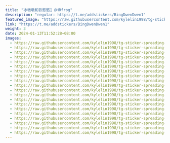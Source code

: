 ```yaml
---
title: "冰墩墩和铁憨憨🐼 @HRfrog"
description: "regular: https://t.me/addstickers/BingDwenDwen1"
featured_image: "https://raw.githubusercontent.com/kylelin1998/tg-sticker-spreading-worldwide-images/main/img/e5371cd7-1a4b-4b95-b0a6-b323b416dfc4.jpg"
link: "https://t.me/addstickers/BingDwenDwen1"
weight: 3
date: 2024-01-13T11:52:28+08:00
images:
  - https://raw.githubusercontent.com/kylelin1998/tg-sticker-spreading-worldwide-images/main/img/e5371cd7-1a4b-4b95-b0a6-b323b416dfc4.jpg
  - https://raw.githubusercontent.com/kylelin1998/tg-sticker-spreading-worldwide-images/main/img/235104cd-f07d-40f9-af67-5bd01b35472e.jpg
  - https://raw.githubusercontent.com/kylelin1998/tg-sticker-spreading-worldwide-images/main/img/74ee5abf-7f57-4cd9-b08b-70b948b9d76b.jpg
  - https://raw.githubusercontent.com/kylelin1998/tg-sticker-spreading-worldwide-images/main/img/85ebb5f8-e051-4a3f-8bff-dcb8bef43e91.jpg
  - https://raw.githubusercontent.com/kylelin1998/tg-sticker-spreading-worldwide-images/main/img/799149e6-ccd8-40ec-a806-6e3d38859e7a.jpg
  - https://raw.githubusercontent.com/kylelin1998/tg-sticker-spreading-worldwide-images/main/img/3af3c14a-4dfb-4926-9f88-4d68f2b8878f.jpg
  - https://raw.githubusercontent.com/kylelin1998/tg-sticker-spreading-worldwide-images/main/img/b9a3d12e-7147-427d-a112-5e6de59fc57a.jpg
  - https://raw.githubusercontent.com/kylelin1998/tg-sticker-spreading-worldwide-images/main/img/1782c470-7b1d-404d-9a4c-c15a05d7c367.jpg
  - https://raw.githubusercontent.com/kylelin1998/tg-sticker-spreading-worldwide-images/main/img/06ba37c5-0f28-4c07-8e20-7e63de2569e0.jpg
  - https://raw.githubusercontent.com/kylelin1998/tg-sticker-spreading-worldwide-images/main/img/13cdd747-fd9e-484f-b48f-3549d74aa7b8.jpg
  - https://raw.githubusercontent.com/kylelin1998/tg-sticker-spreading-worldwide-images/main/img/c5f89770-7383-4e45-9416-7302bf4f6361.jpg
  - https://raw.githubusercontent.com/kylelin1998/tg-sticker-spreading-worldwide-images/main/img/2ce9a0e9-3aa9-4e31-9d72-d0a4c67d2d18.jpg
  - https://raw.githubusercontent.com/kylelin1998/tg-sticker-spreading-worldwide-images/main/img/4d9853e0-d45b-4bbb-96a7-e3d8c31e6c3e.jpg
  - https://raw.githubusercontent.com/kylelin1998/tg-sticker-spreading-worldwide-images/main/img/49e1424f-237e-4f7b-a4f8-85fb788d7c0b.jpg
  - https://raw.githubusercontent.com/kylelin1998/tg-sticker-spreading-worldwide-images/main/img/552def4c-8c7e-4b17-ad0a-efd4dc5a343f.jpg
  - https://raw.githubusercontent.com/kylelin1998/tg-sticker-spreading-worldwide-images/main/img/72f88fac-6822-46a6-a1e3-da31a1b426e2.jpg
  - https://raw.githubusercontent.com/kylelin1998/tg-sticker-spreading-worldwide-images/main/img/de99481e-6a6a-472f-9da0-c70b50352b64.jpg
  - https://raw.githubusercontent.com/kylelin1998/tg-sticker-spreading-worldwide-images/main/img/d6e3943c-2b5e-42f4-9266-0c64d9c5af85.jpg
  - https://raw.githubusercontent.com/kylelin1998/tg-sticker-spreading-worldwide-images/main/img/17265043-7fca-4ad3-9f39-feee45ba296d.jpg
  - https://raw.githubusercontent.com/kylelin1998/tg-sticker-spreading-worldwide-images/main/img/7608ca48-03c5-4358-a2df-765f5da67639.jpg
---
```

